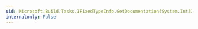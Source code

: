 ```yaml
---
uid: Microsoft.Build.Tasks.IFixedTypeInfo.GetDocumentation(System.Int32,System.String@,System.String@,System.Int32@,System.String@)
internalonly: False
---
```

